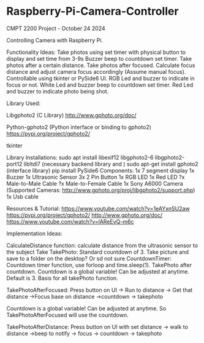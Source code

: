 # Raspberry-Pi-Camera-Controller
CMPT 2200 Project - October 24 2024

Controlling Camera with Raspberry Pi. 

Functionality Ideas:
	Take photos using set timer with physical button to 
	display and set time from 3-9s
	Buzzer beep to countdown set timer.
	Take photos after a certain distance.
	Take photos after focused.
	Calculate focus distance and adjust camera focus accordingly 
	(Assume manual focus).
	Controllable using tkinter or PySide6 UI.
	RGB Led and buzzer to indicate in focus or not.
	White Led and buzzer beep to countdown set timer.
	Red Led and buzzer to indicate photo being shot.
	
Library Used:

Libgphoto2 (C Library)
http://www.gphoto.org/doc/

Python-gphoto2 (Python interface or binding to gphoto2)
https://pypi.org/project/gphoto2/

tkinter

Library Installations:
sudo apt install libexif12 libgphoto2-6 libgphoto2-port12 libltdl7 (necessary backend library and )
sudo apt-get install gphoto2 (interface library)
pip install PySide6
Components:
1x 7 segment display
1x Buzzer
1x Ultrasonic Sensor
3x 2 Pin Button
1x RGB LED
1x Red LED
?x Male-to-Male Cable
?x Male-to-Female Cable
1x Sony A6000 Camera (Supported Cameras: http://www.gphoto.org/proj/libgphoto2/support.php)
1x Usb cable

Resources & Tutorial:
https://www.youtube.com/watch?v=1eAYxnSU2aw
https://pypi.org/project/gphoto2/
http://www.gphoto.org/doc/
https://www.youtube.com/watch?v=lAReEvQ-m6c

Implementation Ideas:

CalculateDistance function: calculate distance from the ultrasonic sensor to the subject
Take
TakePhoto: Standard countdown of 3. Take picture and save to a folder on the desktop? Or sd not sure
CountdownTimer: Countdown timer function, use forloop and time.sleep(1). TakePhoto after countdown.
Countdown is a global variable! Can be adjusted at anytime. Default is 3. Basis for all takePhoto function.

TakePhotoAfterFocused: Press button on UI -> Run to distance -> Get that distance ->Focus base on distance ->countdown -> takephoto

Countdown is a global variable! Can be adjusted at anytime.
So TakePhotoAfterFocused will use the countdown.

TakePhotoAfterDistance: Press button on UI with set distance -> walk to distance ->beep to notify -> focus -> countdown -> takephoto
